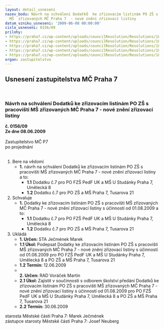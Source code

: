```yaml
---
layout: detail_usneseni
nazev_bodu: Návrh na schválení Dodatků  ke zřizovacím listinám PO ZŠ s pracovišti
  MŠ  zřizovaných MČ Praha 7  - nové znění zřizovací listiny
datum_vzniku_usneseni: '2009-06-08 00:00:00'
cislo_usneseni: 0156/09
prilohy:
- https://praha7.cz/wp-content/uploads/councilResolution/Resolutions/18006/3-09-zl_pro_z%c5%a1_a_m%c5%a1_um%c4%9bleck%c3%a1_dodatek_7.doc
- https://praha7.cz/wp-content/uploads/councilResolution/Resolutions/18006/3-09-zl_pro_z%c5%a1_a_m%c5%a1_tusarova_dodatek_7.doc
- https://praha7.cz/wp-content/uploads/councilResolution/Resolutions/18006/3-09-z%c5%a1_a_m%c5%a1_um%c4%9bleck%c3%a1_dodatek_%c4%8d_6a.doc
- https://praha7.cz/wp-content/uploads/councilResolution/Resolutions/18006/3-09-z%c5%a1_a_m%c5%a1_tusarova_dodatek_%c4%8d.6.doc
- https://praha7.cz/wp-content/uploads/councilResolution/Resolutions/18006/3-09-usnesen%c3%ad_rm%c4%8d_0557.doc
organ: zastupitelstvo
---
```

<div id="ucUsn_pList" class="usn">
	<span><h2>Usnesení zastupitelstva MČ Praha 7 </h2>
<br></span><div class="standBody">
<span><h3>Návrh na schválení Dodatků  ke zřizovacím listinám PO ZŠ s pracovišti MŠ  zřizovaných MČ Praha 7  - nové znění zřizovací listiny</h3></span><div class="center">
		<strong>č. 0156/09</strong><br>
	</div>
<div class="center">
		<strong>Ze dne 08.06.2009</strong><br><br>
	</div>Zastupitelstvo MČ P7<br> po projednání<br><br><ol>
<li>Bere na vědomí<ul><li>
<strong>1.</strong> návrh na schválení Dodatků  ke zřizovacím listinám PO ZŠ s pracovišti MŠ  zřizovaných MČ Praha 7  - nové znění zřizovací listiny a to:<ul>
<li>
<strong>1.1</strong> Dodatku č.7 pro PO FZŠ PedF UK a MŠ U Studánky Praha 7, Umělecká 8 </li>
<li>
<strong>1.2</strong> Dodatku č.7 pro PO ZŠ a MŠ Praha 7, Tusarova 21</li>
</ul>
</li></ul>
</li>
<li>Schvaluje<ul><li>
<strong>1.</strong> Dodatky  ke zřizovacím listinám PO ZŠ s pracovišti MŠ  zřizovaných MČ Praha 7  - nové znění zřizovací listiny s účinností od 01.08.2009 a to: <ul>
<li>
<strong>1.1</strong> Dodatku č.7 pro PO FZŠ PedF UK a MŠ U Studánky Praha 7, Umělecká 8 </li>
<li>
<strong>1.2</strong> Dodatku č.7 pro PO ZŠ a MŠ Praha 7, Tusarova 21   </li>
</ul>
</li></ul>
</li>
<li>Ukládá<ul>
<li>
<strong>1. Určen: </strong>STA Ječmének Marek</li>
<li>
<strong>1.1 Úkol: </strong>Podepsat Dodatky  ke zřizovacím listinám PO ZŠ s pracovišti MŠ  zřizovaných MČ Praha 7  - nové znění zřizovací listiny s účinností od 01.08.2009 pro PO FZŠ PedF UK a MŠ U Studánky Praha 7, Umělecká 8 a PO ZŠ a MŠ Praha 7, Tusarova 21</li>
<li>
<strong>1.2 Termín: </strong>12.06.2009</li>
<li>
<strong><br>2. Určen: </strong>RAD Voráček Martin</li>
<li>
<strong>2.1 Úkol: </strong>Zajistit v součinnosti s odborem školství předání Dodatků  ke zřizovacím listinám PO ZŠ s pracovišti MŠ  zřizovaných MČ Praha 7  - nové znění zřizovací listiny s účinností od 01.08.2009 pro PO FZŠ PedF UK a MŠ U Studánky Praha 7, Umělecká 8 a PO ZŠ a MŠ Praha 7, Tusarova 21</li>
<li>
<strong>2.2 Termín: </strong>30.06.2009</li>
</ul>
</li>
</ol>starosta Městské části Praha 7: Marek Ječmének<br>zástupce starosty Městské části Praha 7: Josef Neuberg
</div>
</div>